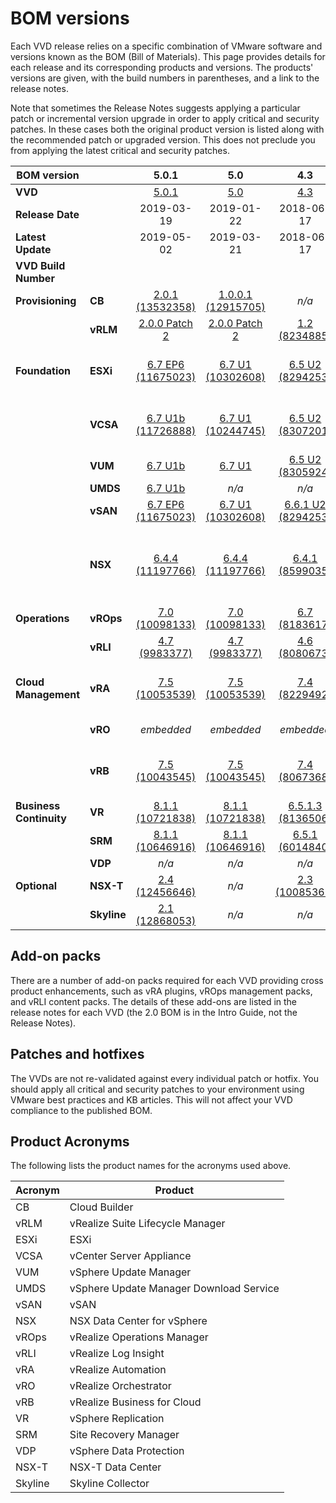 # BOM versions

Each VVD release relies on a specific combination of VMware software and
versions known as the BOM (Bill of Materials). This page provides details for
each release and its corresponding products and versions. The products' versions
are given, with the build numbers in parentheses, and a link to the release
notes.

Note that sometimes the Release Notes suggests applying a particular patch or
incremental version upgrade in order to apply critical and security patches. In
these cases both the original product version is listed along with the
recommended patch or upgraded version. This does not preclude you from applying
the latest critical and security patches.

|  **BOM version** | | **5.0.1** | **5.0** | **4.3** | **4.2** | **4.1** | **4.0** | **3.0.2** | **3.0** | **2.0** | **1.0** |
| --- | --- | :---: | :---: | :---: | :---: | :---: | :---: | :---: | :---: | :---: | :---: |
|  **VVD** | | [5.0.1](https://docs.vmware.com/en/VMware-Validated-Design/5.0.1/rn/vmware-validated-design-501-release-notes.html "5.0.1") | [5.0](https://docs.vmware.com/en/VMware-Validated-Design/5.0/rn/vmware-validated-design-50-release-notes.html "5.0") | [4.3](https://docs.vmware.com/en/VMware-Validated-Design/4.3/rn/vmware-validated-design-43-release-notes.html "4.3") | [4.2](https://docs.vmware.com/en/VMware-Validated-Design/4.2/rn/vmware-validated-design-42-release-notes.html "4.2") | [4.1](https://docs.vmware.com/en/VMware-Validated-Design/4.1/rn/vmware-validated-design-41-release-notes.html "4.1") | [4.0, 4.0.1](http://pubs.vmware.com/Release_Notes/en/vvd/40/vmware-validated-design-40-release-notes.html "4.0, 4.0.1") | [3.0.2](http://pubs.vmware.com/Release_Notes/en/vvd/302/vmware-validated-design-302-release-notes.html "3.0.2") | [3.0](http://pubs.vmware.com/Release_Notes/en/vvd/30/vmware-validated-design-30-release-notes.html "3.0") | [2.0](http://pubs.vmware.com/Release_Notes/en/vvd/20/vmware-validated-design-20-release-notes.html "2.0") | 1.0 |
|  **Release Date** | | 2019-03-19 | 2019-01-22 | 2018-06-17 | 2018-02-13 | 2017-08-22 | 2017-03-02 | 2016-11-15 | 2016-09-29 | 2016-07-21 | *no public GA* |
|  **Latest Update** | | 2019-05-02 | 2019-03-21 | 2018-06-17 | 2018-02-18 | 2017-08-22 | 2019-05-02 | 2016-11-15 | 2016-11-15 | 2016-09-12 |  |
|  **VVD Build Number** | |  |  |  |  |  |  | 4615782 | 4436833 |  |  |
|  **Provisioning** | **CB** | [2.0.1 (13532358)](https://docs.vmware.com/en/VMware-Validated-Design/5.0.1/rn/vmware-validated-design-501-release-notes.html "2.0.1 (13532358)") | [1.0.0.1 (12915705)](https://docs.vmware.com/en/VMware-Validated-Design/5.0/rn/vmware-validated-design-50-release-notes.html "1.0.0.1 (12915705)") | *n/a* | *n/a* | *n/a* | *n/a* | *n/a* | *n/a* | *n/a* | *n/a* |
|  | **vRLM** | [2.0.0 Patch 2](https://kb.vmware.com/kb/65098 "2.0.0 Patch 2") | [2.0.0 Patch 2](https://kb.vmware.com/kb/65098 "2.0.0 Patch 2") | [1.2 (8234885)](https://docs.vmware.com/en/vRealize-Suite/2017/rn/vRealize-Suite-Lifecycle-Manager-12-Release-Notes.html "1.2 (8234885)") | [1.1 (7359844)](https://docs.vmware.com/en/vRealize-Suite/2017/rn/vRealize-Suite-Lifecycle-Manager-11-Release-Notes.html "1.1 (7359844)") | *n/a* | *n/a* | *n/a* | *n/a* | *n/a* | *n/a* |
|  **Foundation** | **ESXi** | [6.7 EP6 (11675023)](https://docs.vmware.com/en/VMware-vSphere/6.7/rn/esxi670-201901001.html "6.7 EP6 (11675023)") | [6.7 U1 (10302608)](https://docs.vmware.com/en/VMware-vSphere/6.7/rn/vsphere-esxi-671-release-notes.html "6.7 U1 (10302608)") | [6.5 U2 (8294253)](https://docs.vmware.com/en/VMware-vSphere/6.5/rn/vsphere-esxi-65u2-release-notes.html "6.5 U2 (8294253)") | [6.5 U1 (5969303)](https://docs.vmware.com/en/VMware-vSphere/6.5/rn/vsphere-esxi-651-release-notes.html "6.5 U1 (5969303)") | [6.5 U1 (5969303)](https://docs.vmware.com/en/VMware-vSphere/6.5/rn/vsphere-esxi-651-release-notes.html "6.5 U1 (5969303)") & [6.5 U1c (7119157)](https://docs.vmware.com/en/VMware-vSphere/6.5/rn/vsphere-vcenter-server-65u1c-release-notes.html "6.5 U1c (7119157)") | [6.5a (4887370)](http://pubs.vmware.com/Release_Notes/en/vsphere/65/vsphere-esxi-650a-release-notes.html "6.5a (4887370)") | [6.0 U2 (3620759)](http://pubs.vmware.com/Release_Notes/en/vsphere/60/vsphere-esxi-60u2-release-notes.html "6.0 U2 (3620759)") | [6.0 U2 (3620759)](http://pubs.vmware.com/Release_Notes/en/vsphere/60/vsphere-esxi-60u2-release-notes.html "6.0 U2 (3620759)") | [6.0 U2 (3620759)](http://pubs.vmware.com/Release_Notes/en/vsphere/60/vsphere-esxi-60u2-release-notes.html "6.0 U2 (3620759)") | [6.0 U1b (3380124)](http://pubs.vmware.com/Release_Notes/en/vsphere/60/vsphere-esxi-60u1b-release-notes.html "6.0 U1b (3380124)") |
|  | **VCSA** | [6.7 U1b (11726888)](https://docs.vmware.com/en/VMware-vSphere/6.7/rn/vsphere-vcenter-server-67u1b-release-notes.html "6.7 U1b (11726888)") | [6.7 U1 (10244745)](https://docs.vmware.com/en/VMware-vSphere/6.7/rn/vsphere-vcenter-server-671-release-notes.html "6.7 U1 (10244745)") | [6.5 U2 (8307201)](https://docs.vmware.com/en/VMware-vSphere/6.5/rn/vsphere-vcenter-server-65u2-release-notes.html "6.5 U2 (8307201)") | [6.5 U1 (5973321)](https://docs.vmware.com/en/VMware-vSphere/6.5/rn/vsphere-vcenter-server-651-release-notes.html "6.5 U1 (5973321)") | [6.5 U1 (5973321)](https://docs.vmware.com/en/VMware-vSphere/6.5/rn/vsphere-vcenter-server-651-release-notes.html "6.5 U1 (5973321)") | [6.5a (4944578)](http://pubs.vmware.com/Release_Notes/en/vsphere/65/vsphere-vcenter-server-650a-release-notes.html "6.5a (4944578)") & [6.5f (7119070)](https://docs.vmware.com/en/VMware-vSphere/6.5/rn/vsphere-vcenter-server-650f-release-notes.html "6.5f (7119070)") | [6.0 U2 (3634788)](http://pubs.vmware.com/Release_Notes/en/vsphere/60/vsphere-vcenter-server-60u2-release-notes.html "6.0 U2 (3634788)") | [6.0 U2 (3634788)](http://pubs.vmware.com/Release_Notes/en/vsphere/60/vsphere-vcenter-server-60u2-release-notes.html "6.0 U2 (3634788)") | [6.0 U2 (3634788)](http://pubs.vmware.com/Release_Notes/en/vsphere/60/vsphere-vcenter-server-60u2-release-notes.html "6.0 U2 (3634788)") | [6.0 U1 (3040890)](http://pubs.vmware.com/Release_Notes/en/vsphere/60/vsphere-vcenter-server-60u1-release-notes.html "6.0 U1 (3040890)") |
|  | **VUM** | [6.7 U1b](https://docs.vmware.com/en/VMware-vSphere/6.7/rn/vsphere-update-manager-671-release-notes.html "6.7 U1b") | [6.7 U1](https://docs.vmware.com/en/VMware-vSphere/6.7/rn/vsphere-update-manager-671-release-notes.html "6.7 U1") | [6.5 U2 (8305924)](https://docs.vmware.com/en/VMware-vSphere/6.5/rn/vsphere-update-manager-65u2-release-notes.html "6.5 U2 (8305924)") | [6.5 U1](https://docs.vmware.com/en/VMware-vSphere/6.5/rn/vsphere-update-manager-651-release-notes.html "6.5 U1") | [6.5 U1](https://docs.vmware.com/en/VMware-vSphere/6.5/rn/vsphere-update-manager-651-release-notes.html "6.5 U1") | [6.5a](http://pubs.vmware.com/Release_Notes/en/vsphere/65/vsphere-update-manager-65-release-notes.html "6.5a") | *n/a* | *n/a* | *n/a* | *n/a* |
|  | **UMDS** | [6.7 U1b](https://docs.vmware.com/en/VMware-vSphere/6.7/rn/vsphere-update-manager-671-release-notes.html "6.7 U1b") | *n/a* | *n/a* | *n/a* | *n/a* | *n/a* | *n/a* | *n/a* | *n/a* | *n/a* |
|  | **vSAN** | [6.7 EP6 (11675023)](https://docs.vmware.com/en/VMware-vSphere/6.7/rn/esxi670-201901001.html "6.7 EP6 (11675023)") | [6.7 U1 (10302608)](https://docs.vmware.com/en/VMware-vSphere/6.7/rn/vmware-vsan-67u1-release-notes.html "6.7 U1 (10302608)") | [6.6.1 U2 (8294253)](https://docs.vmware.com/en/VMware-vSphere/6.5/rn/vsphere-esxi-65u2-release-notes.html "6.6.1 U2 (8294253)") | [6.6.1 (5969303)](https://docs.vmware.com/en/VMware-vSphere/6.5/rn/vmware-vsan-661-release-notes.html "6.6.1 (5969303)") | [6.6.1 (5969303)](https://docs.vmware.com/en/VMware-vSphere/6.5/rn/vmware-vsan-661-release-notes.html "6.6.1 (5969303)") | [6.5 (4564106)](http://pubs.vmware.com/Release_Notes/en/vsan/65/vmware-virtual-san-65-release-notes.html "6.5 (4564106)") | [6.2 (3620759)](http://pubs.vmware.com/Release_Notes/en/vsan/62/vmware-virtual-san-62-release-notes.html "6.2 (3620759)") | [6.2 (3620759)](http://pubs.vmware.com/Release_Notes/en/vsan/62/vmware-virtual-san-62-release-notes.html "6.2 (3620759)") | [6.2 (3620759)](http://pubs.vmware.com/Release_Notes/en/vsan/62/vmware-virtual-san-62-release-notes.html "6.2 (3620759)") | [6.1 (3029758)](http://pubs.vmware.com/Release_Notes/en/vsan/61/vmware-virtual-san-61-release-notes.html "6.1 (3029758)") |
|  | **NSX** | [6.4.4 (11197766)](https://docs.vmware.com/en/VMware-NSX-Data-Center-for-vSphere/6.4/rn/releasenotes_nsx_vsphere_644.html "6.4.4 (11197766)") | [6.4.4 (11197766)](https://docs.vmware.com/en/VMware-NSX-Data-Center-for-vSphere/6.4/rn/releasenotes_nsx_vsphere_644.html "6.4.4 (11197766)") | [6.4.1 (8599035)](https://docs.vmware.com/en/VMware-NSX-Data-Center-for-vSphere/6.4/rn/releasenotes_nsx_vsphere_641.html "6.4.1 (8599035)") | [6.4 (7564187)](https://docs.vmware.com/en/VMware-NSX-Data-Center-for-vSphere/6.4/rn/releasenotes_nsx_vsphere_640.html "6.4 (7564187)") | [6.3.3 (7087283)](https://docs.vmware.com/en/VMware-NSX-Data-Center-for-vSphere/6.3/rn/releasenotes_nsx_vsphere_633.html "6.3.3 (7087283)") & [6.3.4 (7087695)](https://docs.vmware.com/en/VMware-NSX-Data-Center-for-vSphere/6.3/rn/releasenotes_nsx_vsphere_634.html "6.3.4 (7087695)") & [6.3.5 (7119875)](https://docs.vmware.com/en/VMware-NSX-Data-Center-for-vSphere/6.3/rn/releasenotes_nsx_vsphere_635.html "6.3.5 (7119875)") | [6.3 (5007049)](http://pubs.vmware.com/Release_Notes/en/nsx/6.3.0/releasenotes_nsx_vsphere_630.html "6.3 (5007049)") & [6.3.1 (5124716)](https://docs.vmware.com/en/VMware-NSX-Data-Center-for-vSphere/6.3/rn/releasenotes_nsx_vsphere_631.html "6.3.1 (5124716)") | [6.2.4 (4292526)](http://pubs.vmware.com/Release_Notes/en/nsx/6.2.4/releasenotes_nsx_vsphere_624.html "6.2.4 (4292526)") | [6.2.4 (4292526)](http://pubs.vmware.com/Release_Notes/en/nsx/6.2.4/releasenotes_nsx_vsphere_624.html "6.2.4 (4292526)") | [6.2.2 (3604087)](http://pubs.vmware.com/Release_Notes/en/vrops/62/vrops-621-release-notes.html "6.2.2 (3604087)") | [6.2.1 (3300239)](http://pubs.vmware.com/Release_Notes/en/nsx/6.2.1/releasenotes_nsx_vsphere_621.html "6.2.1 (3300239)") |
|  **Operations** | **vROps** | [7.0 (10098133)](https://docs.vmware.com/en/vRealize-Operations-Manager/7.0/rn/vRealize-Operations-Manager-70.html "7.0 (10098133)") | [7.0 (10098133)](https://docs.vmware.com/en/vRealize-Operations-Manager/7.0/rn/vRealize-Operations-Manager-70.html "7.0 (10098133)") | [6.7 (8183617)](https://docs.vmware.com/en/vRealize-Operations-Manager/6.7/rn/vRealize-Operations-Manager-67.html "6.7 (8183617)") | [6.6.1 (6163035)](https://docs.vmware.com/en/vRealize-Operations-Manager/6.6.1/rn/vrops-661-release-notes.html "6.6.1 (6163035)") | [6.6.1 (6163035)](https://docs.vmware.com/en/vRealize-Operations-Manager/6.6.1/rn/vrops-661-release-notes.html "6.6.1 (6163035)") | [6.4 (4635874)](http://pubs.vmware.com/Release_Notes/en/vrops/64/vrops-64-release-notes.html "6.4 (4635874)") | [6.3 (4276418)](http://pubs.vmware.com/Release_Notes/en/vrops/63/vrops-63-release-notes.html "6.3 (4276418)") | [6.2.1 (3774215)](http://pubs.vmware.com/Release_Notes/en/vrops/62/vrops-621-release-notes.html "6.2.1 (3774215)") | [6.2.1 (3774215)](http://pubs.vmware.com/Release_Notes/en/vrops/62/vrops-621-release-notes.html "6.2.1 (3774215)") | [6.1.0 (3038036)](https://pubs.vmware.com/Release_Notes/en/vrops/61/vrops-61-release-notes.html "6.1.0 (3038036)") |
|  | **vRLI** | [4.7 (9983377)](https://docs.vmware.com/en/vRealize-Log-Insight/4.7/rn/VMware-vRealize-Log-Insight-47-Release-Notes.html "4.7 (9983377)") | [4.7 (9983377)](https://docs.vmware.com/en/vRealize-Log-Insight/4.7/rn/VMware-vRealize-Log-Insight-47-Release-Notes.html "4.7 (9983377)") | [4.6 (8080673)](https://docs.vmware.com/en/vRealize-Log-Insight/4.6/rn/vRealize-Log-Insight-46-Release-Notes.html "4.6 (8080673)") | [4.5.1 (6858700)](https://docs.vmware.com/en/vRealize-Log-Insight/4.5.1/rn/VMware-vRealize-Log-Insight-451-Release-Notes.html "4.5.1 (6858700)") | [4.5 (5654101)](https://pubs.vmware.com/Release_Notes/en/LogInsight/45/VMwarevRealizeLogInsight45ReleaseNotes.html "4.5 (5654101)") | [4.0 (4624504)](http://pubs.vmware.com/Release_Notes/en/LogInsight/40/log-insight-40-release-notes.html "4.0 (4624504)") | [3.6 (4202923)](http://pubs.vmware.com/Release_Notes/en/LogInsight/36/log-insight-36-release-notes.html "3.6 (4202923)") | [3.3.2 (3951163)](http://pubs.vmware.com/Release_Notes/en/LogInsight/33/log-insight-332-release-notes.html "3.3.2 (3951163)") | [3.3.1 (3644329)](http://pubs.vmware.com/Release_Notes/en/LogInsight/33/log-insight-331-release-notes.html "3.3.1 (3644329)") | [3.0 (3021606)](http://pubs.vmware.com/Release_Notes/en/LogInsight/3.0/log-insight-30-release-notes.html "3.0 (3021606)") |
|  **Cloud Management** | **vRA** | [7.5 (10053539)](https://docs.vmware.com/en/vRealize-Automation/7.5/rn/vRealize-Automation-75-release-notes.html "7.5 (10053539)") | [7.5 (10053539)](https://docs.vmware.com/en/vRealize-Automation/7.5/rn/vRealize-Automation-75-release-notes.html "7.5 (10053539)") | [7.4 (8229492)](https://docs.vmware.com/en/vRealize-Automation/7.4/rn/vRealize-Automation-74-release-notes.html "7.4 (8229492)") | [7.3 (5610496)](https://docs.vmware.com/en/vRealize-Automation/7.3/rn/vrealize-automation-73-release-notes.html "7.3 (5610496)") & [7.3.1 (8004225)](https://docs.vmware.com/en/vRealize-Automation/7.3/rn/vRealize-Automation-731.html "7.3.1 (8004225)") | [7.3 (5610496)](https://docs.vmware.com/en/vRealize-Automation/7.3/rn/vrealize-automation-73-release-notes.html "7.3 (5610496)") & [7.3.1 (8004225)](https://docs.vmware.com/en/vRealize-Automation/7.3/rn/vRealize-Automation-731.html "7.3.1 (8004225)") | [7.2 (4660246)](http://pubs.vmware.com/Release_Notes/en/vra/vrealize-automation-72-release-notes.html "7.2 (4660246)") | [7.1 (4270058)](http://pubs.vmware.com/Release_Notes/en/vra/vrealize-automation-71-release-notes.html "7.1 (4270058)") | [7.0.1 (3622989)](http://pubs.vmware.com/Release_Notes/en/vra/vrealize-automation-701-release-notes.html "7.0.1 (3622989)") | [7.0.1 (3622989)](http://pubs.vmware.com/Release_Notes/en/vra/vrealize-automation-701-release-notes.html "7.0.1 (3622989)") | [6.2.3 (3093004)](http://pubs.vmware.com/Release_Notes/en/vra/vrealize-automation-623-release-notes.html "6.2.3 (3093004)") |
|  | **vRO** | *embedded* | *embedded* | *embedded* | [7.3 (5521409)](https://docs.vmware.com/en/vRealize-Orchestrator/7.3/rn/vrealize-orchestrator-73-release-notes.html "7.3 (5521409)") | [7.3 (5521409)](https://docs.vmware.com/en/vRealize-Orchestrator/7.3/rn/vrealize-orchestrator-73-release-notes.html "7.3 (5521409)") | [7.2 (4629837)](http://pubs.vmware.com/Release_Notes/en/orchestrator/vrealize-orchestrator-72-release-notes.html "7.2 (4629837)") | [7.1 (4276164)](http://pubs.vmware.com/Release_Notes/en/orchestrator/vrealize-orchestrator-71-release-notes.html "7.1 (4276164)") | [7.0.1 (3571217)](http://pubs.vmware.com/Release_Notes/en/orchestrator/vrealize-orchestrator-701-release-notes.html "7.0.1 (3571217)") | [7.0.1 (3571217)](http://pubs.vmware.com/Release_Notes/en/orchestrator/vrealize-orchestrator-701-release-notes.html "7.0.1 (3571217)") | [6.0.3 (3000579)](https://www.vmware.com/support/orchestrator/doc/vrealize-orchestrator-603-release-notes.html "6.0.3 (3000579)") |
|  | **vRB** | [7.5 (10043545)](https://docs.vmware.com/en/vRealize-Business-for-Cloud/7.5/rn/vRBforCloud-75-release-notes.html "7.5 (10043545)") | [7.5 (10043545)](https://docs.vmware.com/en/vRealize-Business-for-Cloud/7.5/rn/vRBforCloud-75-release-notes.html "7.5 (10043545)") | [7.4 (8067368)](https://docs.vmware.com/en/vRealize-Business-for-Cloud/7.4/rn/vRBforCloud-74-release-notes.html "7.4 (8067368)") | [7.3.1 (6400451)](https://docs.vmware.com/en/vRealize-Business/7.3.1/rn/vRBforCloud-731-release-notes.html "7.3.1 (6400451)") | [7.3 (5675340)](https://docs.vmware.com/en/vRealize-Business/7.3/rn/vRBforCloud-73-release-notes.html "7.3 (5675340)") & [7.3.1 (6400451)](https://docs.vmware.com/en/vRealize-Business/7.3.1/rn/vRBforCloud-731-release-notes.html "7.3.1 (6400451)") | [7.2 (4635843)](http://pubs.vmware.com/Release_Notes/en/vRBforCloud/72/vRBforCloud-72-release-notes.html "7.2 (4635843)") | [7.1 (4269488)](http://pubs.vmware.com/Release_Notes/en/vRBforCloud/71/vRBforCloud-71-release-notes.html "7.1 (4269488)") | [7.0.1 (3631900)](http://pubs.vmware.com/Release_Notes/en/vRBforCloud/701/vRBforCloud-701-release-notes.html "7.0.1 (3631900)") & [EP1 (KB2145122)](https://kb.vmware.com/kb/2145122 "EP1 (KB2145122)") | [7.0.1 (3631900)](http://pubs.vmware.com/Release_Notes/en/vRBforCloud/701/vRBforCloud-701-release-notes.html "7.0.1 (3631900)") & [EP1 (KB2145122)](https://kb.vmware.com/kb/2145122 "EP1 (KB2145122)") | *n/a* |
|  **Business Continuity** | **VR** | [8.1.1 (10721838)](https://docs.vmware.com/en/vSphere-Replication/8.1/rn/vsphere-replication-811-release-notes.html "8.1.1 (10721838)") | [8.1.1 (10721838)](https://docs.vmware.com/en/vSphere-Replication/8.1/rn/vsphere-replication-811-release-notes.html "8.1.1 (10721838)") | [6.5.1.3 (8136506)](https://docs.vmware.com/en/vSphere-Replication/6.5/rn/vsphere-replication-651-release-notes.html "6.5.1.3 (8136506)") | [6.5.1 (6128267)](https://docs.vmware.com/en/vSphere-Replication/6.5/rn/vsphere-replication-651-release-notes.html "6.5.1 (6128267)") | [6.5.1 (6128267)](https://docs.vmware.com/en/vSphere-Replication/6.5/rn/vsphere-replication-651-release-notes.html "6.5.1 (6128267)") | [6.5 (4634552)](https://docs.vmware.com/en/vSphere-Replication/6.5/rn/vsphere-replication-65-release-notes.html "6.5 (4634552)") | [6.1.1 (3849281)](https://docs.vmware.com/en/vSphere-Replication/6.1/rn/vsphere-replication-611-release-notes.html "6.1.1 (3849281)") | [6.1.1 (3849281)](https://docs.vmware.com/en/vSphere-Replication/6.1/rn/vsphere-replication-611-release-notes.html "6.1.1 (3849281)") | *single region* | [6.1 (3051487)](https://docs.vmware.com/en/vSphere-Replication/6.1/rn/vsphere-replication-61-release-notes.html "6.1 (3051487)") |
|  | **SRM** | [8.1.1 (10646916)](https://docs.vmware.com/en/Site-Recovery-Manager/8.1/rn/srm-releasenotes-8-1-1.html "8.1.1 (10646916)") | [8.1.1 (10646916)](https://docs.vmware.com/en/Site-Recovery-Manager/8.1/rn/srm-releasenotes-8-1-1.html "8.1.1 (10646916)") | [6.5.1 (6014840)](https://docs.vmware.com/en/Site-Recovery-Manager/6.5/rn/srm-releasenotes-6-5-1.html "6.5.1 (6014840)") | [6.5.1 (6014840)](https://docs.vmware.com/en/Site-Recovery-Manager/6.5/rn/srm-releasenotes-6-5-1.html "6.5.1 (6014840)") | [6.5.1 (6014840)](https://docs.vmware.com/en/Site-Recovery-Manager/6.5/rn/srm-releasenotes-6-5-1.html "6.5.1 (6014840)") | [6.5 (4613745)](http://pubs.vmware.com/Release_Notes/en/srm/65/srm-releasenotes-6-5.html "6.5 (4613745)") | [6.1.1 (3884620)](http://pubs.vmware.com/Release_Notes/en/srm/61/srm-releasenotes-6-1-1.html "6.1.1 (3884620)") | [6.1.1 (3884620)](http://pubs.vmware.com/Release_Notes/en/srm/61/srm-releasenotes-6-1-1.html "6.1.1 (3884620)") | *single region* | [6.1 (3037005)](http://pubs.vmware.com/Release_Notes/en/srm/61/srm-releasenotes-6-1-0.html "6.1 (3037005)") |
|  | **VDP** | *n/a* | *n/a* | *n/a* | *n/a* | [6.1.4](https://pubs.vmware.com/Release_Notes/en/vdp/61/data-protection-614-release-notes.html "6.1.4") | [6.1.3](http://pubs.vmware.com/Release_Notes/en/vdp/61/data-protection-613-release-notes.html "6.1.3") | [6.1.2](http://pubs.vmware.com/Release_Notes/en/vdp/61/data-protection-612-release-notes.html "6.1.2") | [6.1.2](http://pubs.vmware.com/Release_Notes/en/vdp/61/data-protection-612-release-notes.html "6.1.2") | [6.1.2](http://pubs.vmware.com/Release_Notes/en/vdp/61/data-protection-612-release-notes.html "6.1.2") | [6.1](http://pubs.vmware.com/Release_Notes/en/vdp/61/vdp_610_releasenotes.html "6.1") |
|  **Optional** | **NSX-T** | [2.4 (12456646)](https://docs.vmware.com/en/VMware-NSX-T-Data-Center/2.4.0/rn/VMware-NSX-T-Data-Center-240-Release-Notes.html "2.4 (12456646)") | *n/a* | [2.3 (10085361)](https://docs.vmware.com/en/VMware-NSX-T-Data-Center/2.3/rn/VMware-NSX-T-Data-Center-23-Release-Notes.html "2.3 (10085361)") | *n/a* | *n/a* | *n/a* | *n/a* | *n/a* | *n/a* | *n/a* |
|  | **Skyline** | [2.1 (12868053)](https://docs.vmware.com/en/VMware-Skyline-Collector/2.1/rn/VMware-Skyline-Collector-21-Release-Notes.html "2.1 (12868053)") | *n/a* | *n/a* | *n/a* | *n/a* | *n/a* | *n/a* | *n/a* | *n/a* | *n/a* |

## Add-on packs
There are a number of add-on packs required for each VVD providing cross product
enhancements, such as vRA plugins, vROps management packs, and vRLI content
packs. The details of these add-ons are listed in the release notes for each VVD
(the 2.0 BOM is in the Intro Guide, not the Release Notes).

## Patches and hotfixes
The VVDs are not re-validated against every individual patch or hotfix. You
should apply all critical and security patches to your environment using VMware
best practices and KB articles. This will not affect your VVD compliance to the
published BOM.

## Product Acronyms

The following lists the product names for the acronyms used above.

|  **Acronym** | **Product** |
| --- | --- |
|  CB | Cloud Builder |
|  vRLM | vRealize Suite Lifecycle Manager |
|  ESXi | ESXi |
|  VCSA | vCenter Server Appliance |
|  VUM | vSphere Update Manager |
|  UMDS | vSphere Update Manager Download Service |
|  vSAN | vSAN |
|  NSX | NSX Data Center for vSphere |
|  vROps | vRealize Operations Manager |
|  vRLI | vRealize Log Insight |
|  vRA | vRealize Automation |
|  vRO | vRealize Orchestrator |
|  vRB | vRealize Business for Cloud |
|  VR | vSphere Replication |
|  SRM | Site Recovery Manager |
|  VDP | vSphere Data Protection |
|  NSX-T | NSX-T Data Center |
| Skyline | Skyline Collector |
